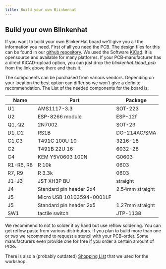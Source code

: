 ```yaml
---
title: Build your own Blinkenhat
---
```

## Build your own Blinkenhat

If you want to build your own BlinkenHat board we'll give you all the information you need. First of all you need the PCB. The design files for this can be found in our [github repository](https://github.com/Retardigrades/blinkenhat/tree/master/hardware/blinkenhat). We used the Software [KiCad](http://kicad-pcb.org/). It is opensource and available for many platforms. If your PCB-manufacturer has a direct KiCAD-upload option, you can just drop the _blinkenhat.kicad_pcb_ from the link above there and thats it.

The components can be purchased from various vendors. Depending on your location the best option can differ so we won't give a definite recommendation. The List of the needed components for the board is:

| Name | Part | Package |
|------|------|---------|
| U1 | AMS1117-3.3 | SOT-223 |
| U2 | ESP-8266 module | ESP-12f |
| Q1, Q2 | 2N7002 | SOT-23 |
| D1, D2 | RS1B | DO-214AC/SMA |
| C1,C3 | T491C 100U 10 | 3216-18 |
| C2 | T491B 22U 16 | 6032-28 |
| C4 | KEM Y5V0603 100N | G0603 |
| R1-R6, R8| R 10k | 0603 |
| R7, R9 | R 3.3k | 0603 |
| J1-J3| JST XH3P BU | straight |
| J4 | Standard pin header 2x4 | 2.54mm straight|
| J5 | Micro USB 10103594-0001LF  | |
| J5 | Standard pin header 2x5 | 1.27mm straight |
| SW1 | tactile switch | JTP-1138 |

We recommend to not to solder it by hand but use reflow soldering. You can get reflow paste from various distributors. If you plan to build more than one or two we recommend to request a stencil with your PCB-order. Some manufacturers even provide one for free if you order a certain amount of PCBs.

There is also a (probably outdated) [Shopping List](parts) that we used for the workshop.

